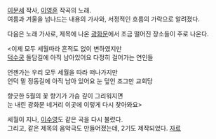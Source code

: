   

[이문세](%EC%9D%B4%EB%AC%B8%EC%84%B8.md) 작사,
[이영훈](%EC%9D%B4%EC%98%81%ED%9B%88.md) 작곡의 노래.  
여름과 겨울을 넘나드는 내용의 가사와, 서정적인 흐름의 가락으로 알려졌다.

  

다음은 노래 가사로, 제목에 나온 [광화문](%EA%B4%91%ED%99%94%EB%AC%B8.md)에서 조금 떨어진 장소들이 주로
나온다.

  

<이제 모두 세월따라 흔적도 없이 변하였지만  
[덕수궁](%EB%8D%95%EC%88%98%EA%B6%81.md) 돌담길에 아직 남아있어요 다정히 걸어가는 연인들

  

언젠가는 우리 모두 세월을 따라 떠나가지만  
언덕 밑 정동길에 아직 남아 있어요 눈 덮인 조그만 교회당

  

향긋한 5월의 꽃 향기가 가슴 깊이 그리워지면  
눈 내린 광화문 네거리 이곳에 이렇게 다시 찾아와요>

  
  

  

세월이 지나, [이수영](%EC%9D%B4%EC%88%98%EC%98%81.md)도 같은 곡을 다시 불렀다.  
그리고, 같은 제목의 음악극도 만들어졌는데, 2기도 제작되었다.
[자료](http://www.playdb.co.kr/playdb/playdbdetail.asp?sReqPlayno=47219)

